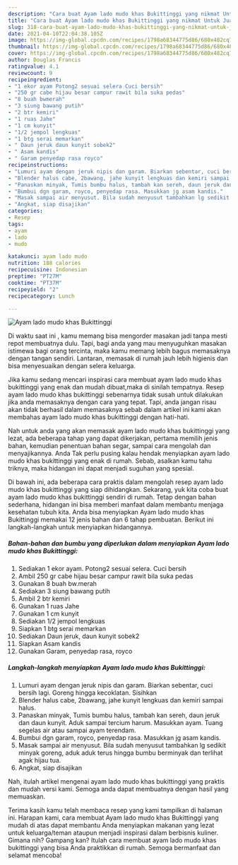 ```yaml
---
description: "Cara buat Ayam lado mudo khas Bukittinggi yang nikmat Untuk Jualan"
title: "Cara buat Ayam lado mudo khas Bukittinggi yang nikmat Untuk Jualan"
slug: 318-cara-buat-ayam-lado-mudo-khas-bukittinggi-yang-nikmat-untuk-jualan
date: 2021-04-10T22:04:38.105Z
image: https://img-global.cpcdn.com/recipes/1798a68344775d86/680x482cq70/ayam-lado-mudo-khas-bukittinggi-foto-resep-utama.jpg
thumbnail: https://img-global.cpcdn.com/recipes/1798a68344775d86/680x482cq70/ayam-lado-mudo-khas-bukittinggi-foto-resep-utama.jpg
cover: https://img-global.cpcdn.com/recipes/1798a68344775d86/680x482cq70/ayam-lado-mudo-khas-bukittinggi-foto-resep-utama.jpg
author: Douglas Francis
ratingvalue: 4.1
reviewcount: 9
recipeingredient:
- "1 ekor ayam Potong2 sesuai selera Cuci bersih"
- "250 gr cabe hijau besar campur rawit bila suka pedas"
- "8 buah bwmerah"
- "3 siung bawang putih"
- "2 btr kemiri"
- "1 ruas Jahe"
- "1 cm kunyit"
- "1/2 jempol lengkuas"
- "1 btg serai memarkan"
- " Daun jeruk daun kunyit sobek2"
- " Asam kandis"
- " Garam penyedap rasa royco"
recipeinstructions:
- "Lumuri ayam dengan jeruk nipis dan garam. Biarkan sebentar, cuci bersih lagi. Goreng hingga kecoklatan. Sisihkan"
- "Blender halus cabe, 2bawang, jahe kunyit lengkuas dan kemiri sampai halus."
- "Panaskan minyak, Tumis bumbu halus, tambah kan sereh, daun jeruk dan daun kunyit. Aduk sampai tercium harum. Masukkan ayam. Tuang segelas air atau sampai ayam terendam."
- "Bumbui dgn garam, royco, penyedap rasa. Masukkan jg asam kandis."
- "Masak sampai air menyusut. Bila sudah menyusut tambahkan lg sedikit minyak goreng, aduk aduk terus hingga bumbu berminyak dan terlihat agak hijau tua."
- "Angkat, siap disajikan"
categories:
- Resep
tags:
- ayam
- lado
- mudo

katakunci: ayam lado mudo 
nutrition: 188 calories
recipecuisine: Indonesian
preptime: "PT27M"
cooktime: "PT37M"
recipeyield: "2"
recipecategory: Lunch

---
```



![Ayam lado mudo khas Bukittinggi](https://img-global.cpcdn.com/recipes/1798a68344775d86/680x482cq70/ayam-lado-mudo-khas-bukittinggi-foto-resep-utama.jpg)

Di waktu  saat ini , kamu memang bisa mengorder masakan jadi tanpa mesti repot membuatnya dulu. Tapi, bagi anda yang mau menyuguhkan masakan istimewa bagi orang tercinta, maka kamu memang lebih bagus memasaknya dengan tangan sendiri. Lantaran, memasak di rumah jauh lebih higienis dan bisa menyesuaikan dengan selera keluarga.

Jika kamu sedang mencari inspirasi cara membuat ayam lado mudo khas bukittinggi yang enak dan mudah dibuat,maka di sinilah tempatnya. Resep ayam lado mudo khas bukittinggi  sebenarnya tidak susah untuk dilakukan jika anda memasaknya dengan cara yang tepat. Tapi, anda jangan risau akan tidak berhasil dalam memasaknya 
sebab dalam artikel ini kami akan membahas ayam lado mudo khas bukittinggi dengan hati-hati.  



Nah untuk anda yang akan memasak ayam lado mudo khas bukittinggi yang lezat, ada beberapa tahap yang dapat dikerjakan, pertama memilih jenis bahan, kemudian penentuan bahan segar, sampai cara mengolah dan menyajikannya. Anda Tak perlu pusing kalau hendak menyiapkan ayam lado mudo khas bukittinggi yang enak di rumah. Sebab, asalkan kamu  tahu triknya, maka hidangan ini dapat menjadi suguhan yang spesial.

Di bawah ini, ada beberapa cara praktis  dalam mengolah resep ayam lado mudo khas bukittinggi yang siap dihidangkan. Sekarang, yuk kita coba buat ayam lado mudo khas bukittinggi sendiri di rumah. Tetap dengan bahan sederhana, hidangan ini bisa memberi manfaat dalam membantu menjaga kesehatan tubuh kita. Anda bisa menyiapkan Ayam lado mudo khas Bukittinggi memakai 12 jenis bahan dan 6 tahap pembuatan. Berikut ini langkah-langkah untuk menyiapkan hidangannya.

<!--inarticleads1-->

##### Bahan-bahan dan bumbu yang diperlukan dalam menyiapkan Ayam lado mudo khas Bukittinggi:

1. Sediakan 1 ekor ayam. Potong2 sesuai selera. Cuci bersih
1. Ambil 250 gr cabe hijau besar campur rawit bila suka pedas
1. Gunakan 8 buah bw.merah
1. Sediakan 3 siung bawang putih
1. Ambil 2 btr kemiri
1. Gunakan 1 ruas Jahe
1. Gunakan 1 cm kunyit
1. Sediakan 1/2 jempol lengkuas
1. Siapkan 1 btg serai memarkan
1. Sediakan  Daun jeruk, daun kunyit sobek2
1. Siapkan  Asam kandis
1. Gunakan  Garam, penyedap rasa, royco




<!--inarticleads2-->

##### Langkah-langkah menyiapkan Ayam lado mudo khas Bukittinggi:

1. Lumuri ayam dengan jeruk nipis dan garam. Biarkan sebentar, cuci bersih lagi. Goreng hingga kecoklatan. Sisihkan
1. Blender halus cabe, 2bawang, jahe kunyit lengkuas dan kemiri sampai halus.
1. Panaskan minyak, Tumis bumbu halus, tambah kan sereh, daun jeruk dan daun kunyit. Aduk sampai tercium harum. Masukkan ayam. Tuang segelas air atau sampai ayam terendam.
1. Bumbui dgn garam, royco, penyedap rasa. Masukkan jg asam kandis.
1. Masak sampai air menyusut. Bila sudah menyusut tambahkan lg sedikit minyak goreng, aduk aduk terus hingga bumbu berminyak dan terlihat agak hijau tua.
1. Angkat, siap disajikan




Nah, itulah artikel mengenai  ayam lado mudo khas bukittinggi  yang praktis dan mudah versi kami. Semoga anda dapat membuatnya dengan hasil yang memuaskan. 

Terima kasih kamu telah membaca resep yang kami tampilkan di halaman ini. Harapan kami, cara membuat  Ayam lado mudo khas Bukittinggi yang mudah di atas dapat membantu Anda menyiapkan makanan yang lezat untuk keluarga/teman ataupun menjadi inspirasi dalam berbisnis kuliner. Gimana nih? Gampang kan? Itulah cara membuat ayam lado mudo khas bukittinggi yang bisa Anda praktikkan di rumah. Semoga bermanfaat dan selamat mencoba!

